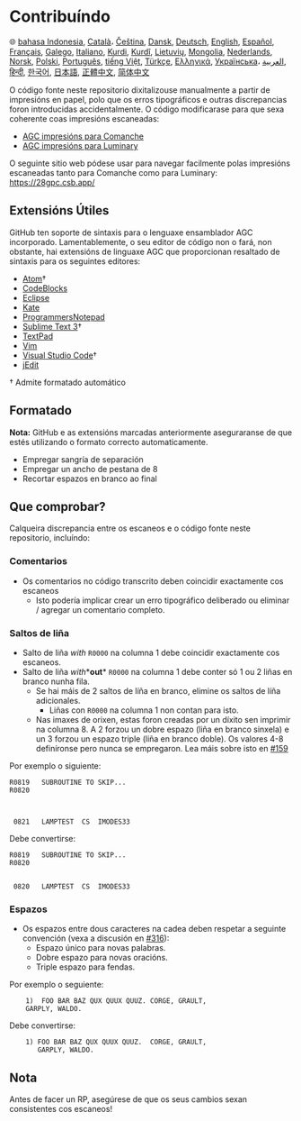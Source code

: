 # Contribuíndo

🌐
[bahasa Indonesia][ID],
[Català][CA]،
[Čeština][CZ],
[Dansk][DA],
[Deutsch][DE],
[English][EN],
[Español][ES],
[Français][FR],
[Galego][GL],
[Italiano][IT],
[Kurdi][KU],
[Kurdî][KU],
[Lietuvių][LT],
[Mongolia][MN],
[Nederlands][NL],
[Norsk][NO],
[Polski][PL],
[Português][PT_BR],
[tiếng Việt][VI],
[Türkçe][TR],
[Ελληνικά][GR],
[Українська][UK]،
[العربية][AR],
[हिन्दी][HI_IN],
[한국어][KO_KR],
[日本語][JA],
[正體中文][ZH_TW],
[简体中文][ZH_CN]

[AR]:CONTRIBUTING.ar.md
[CA]:CONTRIBUTING.ca.md
[CZ]:CONTRIBUTING.cz.md
[DA]:CONTRIBUTING.da.md
[DE]:CONTRIBUTING.de.md
[EN]:../CONTRIBUTING.md
[ES]:CONTRIBUTING.es.md
[FR]:CONTRIBUTING.fr.md
[GL]:CONTRIBUTING.gl.md
[GR]:CONTRIBUTING.gr.md
[HI_IN]:CONTRIBUTING.hi_in.md
[ID]:CONTRIBUTING.id.md
[IT]:CONTRIBUTING.it.md
[JA]:CONTRIBUTING.ja.md
[KO_KR]:CONTRIBUTING.ko_kr.md
[KU]:CONTRIBUTING.ku.md
[LT]:CONTRIBUTING.lt.md
[MN]:CONTRIBUTING.mn.md
[NL]:CONTRIBUTING.nl.md
[NO]:CONTRIBUTING.no.md
[PL]:CONTRIBUTING.pl.md
[PT_BR]:CONTRIBUTING.pt_br.md
[TR]:CONTRIBUTING.tr.md
[UK]:CONTRIBUTING.uk.md
[VI]:CONTRIBUTING.vi.md
[ZH_CN]:CONTRIBUTING.zh_cn.md
[ZH_TW]:CONTRIBUTING.zh_tw.md

O código fonte neste repositorio dixitalizouse manualmente a partir de impresións en papel, polo que os erros tipográficos e outras discrepancias foron introducidas accidentalmente. O código modificarase para que sexa coherente coas impresións escaneadas:

- [AGC impresións para Comanche][8]
- [AGC impresións para Luminary][9]

O seguinte sitio web pódese usar para navegar facilmente polas impresións escaneadas tanto para Comanche como para Luminary: https://28gpc.csb.app/

## Extensións Útiles

GitHub ten soporte de sintaxis para o lenguaxe ensamblador AGC incorporado. Lamentablemente, o seu editor de código non o fará, non obstante, hai extensións de linguaxe AGC que proporcionan resaltado de sintaxis para os seguintes editores:

- [Atom][Atom]†
- [CodeBlocks][CodeBlocks]
- [Eclipse][Eclipse]
- [Kate][Kate]
- [ProgrammersNotepad][ProgrammersNotepad]
- [Sublime Text 3][Sublime Text]†
- [TextPad][TextPad]
- [Vim][Vim]
- [Visual Studio Code][VisualStudioCode]†
- [jEdit][jEdit]

† Admite formatado automático

[Atom]:https://github.com/Alhadis/language-agc
[CodeBlocks]:https://github.com/virtualagc/virtualagc/tree/master/Contributed/SyntaxHighlight/CodeBlocks
[Eclipse]:https://github.com/virtualagc/virtualagc/tree/master/Contributed/SyntaxHighlight/Eclipse
[Kate]:https://github.com/virtualagc/virtualagc/tree/master/Contributed/SyntaxHighlight/Kate
[ProgrammersNotepad]:https://github.com/virtualagc/virtualagc/tree/master/Contributed/SyntaxHighlight/ProgrammersNotepad
[Sublime Text]:https://github.com/jimlawton/AGC-Assembly
[TextPad]:https://github.com/virtualagc/virtualagc/tree/master/Contributed/SyntaxHighlight/TextPad
[Vim]:https://github.com/wsdjeg/vim-assembly
[VisualStudioCode]:https://github.com/wopian/agc-assembly
[jEdit]:https://github.com/virtualagc/virtualagc/tree/master/Contributed/SyntaxHighlight/jEdit

## Formatado

**Nota:** GitHub e as extensións marcadas anteriormente aseguraranse de que estés utilizando o formato correcto automaticamente.

- Empregar sangría de separación
- Empregar un ancho de pestana de 8
- Recortar espazos en branco ao final

## Que comprobar?

Calqueira discrepancia entre os escaneos e o código fonte neste repositorio, incluíndo:

### Comentarios

- Os comentarios no código transcrito deben coincidir exactamente cos escaneos
  - Isto podería implicar crear un erro tipográfico deliberado ou eliminar / agregar un comentario completo.

### Saltos de liña

- Salto de liña *with* `R0000` na columna 1 debe coincidir exactamente cos escaneos.
- Salto de liña *with**__out__* `R0000` na columna 1 debe conter só 1 ou 2 liñas en branco nunha fila.
  - Se hai máis de 2 saltos de líña en branco, elimine os saltos de líña adicionales.
    - Liñas con `R0000` na columna 1 non contan para isto.
  - Nas imaxes de orixen, estas foron creadas por un díxito sen imprimir na columna 8. A 2 forzou un dobre espazo (liña en branco sinxela) e un 3 forzou un espazo triple (liña en branco doble). Os valores 4-8 definíronse pero nunca se empregaron. Lea máis sobre isto en [#159][7]

Por exemplo o siguiente:

```plain
R0819   SUBROUTINE TO SKIP...
R0820



 0821   LAMPTEST  CS  IMODES33
```

Debe convertirse:

```plain
R0819   SUBROUTINE TO SKIP...
R0820


 0820   LAMPTEST  CS  IMODES33
```

### Espazos

- Os espazos entre dous caracteres na cadea deben respetar a seguinte convención (vexa a discusión en [#316][10]):
  - Espazo único para novas palabras.
  - Dobre espazo para novas oracións.
  - Triple espazo para fendas.

Por exemplo o seguiente:

```plain
	1)  FOO BAR BAZ QUX QUUX QUUZ. CORGE, GRAULT,
	GARPLY, WALDO.
```

Debe convertirse:

```plain
	1) FOO BAR BAZ QUX QUUX QUUZ.  CORGE, GRAULT,
	   GARPLY, WALDO.
```

## Nota

Antes de facer un RP, asegúrese de que os seus cambios sexan consistentes cos escaneos!

[0]:https://github.com/chrislgarry/Apollo-11/pull/new/master
[1]:http://www.ibiblio.org/apollo/ScansForConversion/Luminary099/
[2]:http://www.ibiblio.org/apollo/ScansForConversion/Comanche055/
[6]:https://github.com/wopian/agc-assembly#user-settings
[7]:https://github.com/chrislgarry/Apollo-11/issues/159
[8]:http://www.ibiblio.org/apollo/ScansForConversion/Comanche055/
[9]:http://www.ibiblio.org/apollo/ScansForConversion/Luminary099/
[10]:https://github.com/chrislgarry/Apollo-11/pull/316#pullrequestreview-102892741
